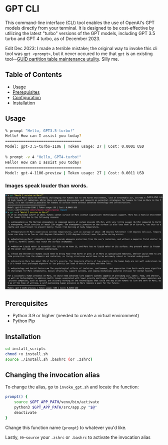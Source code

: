 # GPT CLI

This command-line interface (CLI) tool enables the use of OpenAI's GPT models directly from your terminal. It is designed to be cost-effective by utilizing the latest "turbo" versions of the GPT models, including GPT 3.5 turbo and GPT 4 turbo, as of December 2023.

Edit Dec 2023: I made a terrible mistake; the original way to invoke this cli tool was `gpt <prompt>`, but it never occured to me that `gpt` is an existing tool--[GUID partition table maintenance utulity](https://www.unix.com/man-page/OSX/8/gpt/). Silly me.

## Table of Contents

-   [Usage](#usage)
-   [Prerequisites](#prerequisites)
-   [Configuration](#configuration)
-   [Installation](#installation)

## Usage

```bash
% prompt "Hello, GPT3.5-turbo!"
Hello! How can I assist you today?
==================================
Model: gpt-3.5-turbo-1106 | Token usage: 27 | Cost: 0.0001 USD

% prompt -v 4 "Hello, GPT4-turbo!"
Hello! How can I assist you today?
==================================
Model: gpt-4-1106-preview | Token usage: 27 | Cost: 0.0011 USD
```

### Images speak louder than words.

![prompt](./preview_images/image3.png)

## Prerequisites

-   Python 3.9 or higher (needed to create a virtual environment)
-   Python Pip

## Installation

```bash
cd install_scripts
chmod +x install.sh
source ./install.sh .bashrc (or .zshrc)
```

## Changing the invocation alias

To change the alias, go to `invoke_gpt.sh` and locate the function:

```bash
prompt() {
    source $GPT_APP_PATH/venv/bin/activate
    python3 $GPT_APP_PATH/src/app.py "$@"
    deactivate
}
```

Change this function name (`prompt`) to whatever you'd like.

Lastly, re-`source` your `.zshrc` or `.bashrc` to activate the invocation alias
